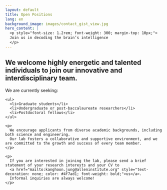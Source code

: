 ```yaml
---
layout: default
title: Open Positions
lang: en
background_image: images/contact_gist_view.jpg
hero_content: |
  <p style="font-size: 1.2rem; font-weight: 300; margin-top: 10px;">
  Join us in decoding the brain’s intelligence
  </p>
---
```



<section class="content-section">
  <div class="container" style="max-width: 1100px; margin: 0 auto;">
    <h1>We welcome highly energetic and talented individuals to join our innovative and interdisciplinary team.</h1>
    <p>  
      We are currently seeking:
    </p>

    <ul>
      <li>Graduate students</li>
      <li>Undergraduate or post-baccalaureate researchers</li>
      <li>Postdoctoral fellows</li>
    </ul>

    <p>
      We encourage applicants from diverse academic backgrounds, including both science and engineering.
      Our lab fosters a collaborative and supportive environment, and we are committed to the growth and success of every team member.
    </p>

    <p>
      If you are interested in joining the lab, please send a brief statement of your research interests and your CV to
      <a href="mailto:kanghoon.jung@alleninstitute.org" style="text-decoration: none; color: #4f7ad1; font-weight: bold;">us</a>.
      Informal inquiries are always welcome!
    </p>
  </div>
</section>
<!-- <h2>Graduate Students (대학원생)</h2>
    <p><strong>For the second semester of 2025</strong>, we are seeking highly motivated students for admission into our MS, MS/PhD combined, and PhD programs. We are particularly interested in candidates with a strong enthusiasm for (1) bioimaging, (2) optics, (3) AI (deep learning), or (4) bioengineering/biotechnology. Preferred candidates will have a solid background in one or more of the following fields: physics, chemistry, biology, optics, computer science, or engineering (EECS, ME, BME, or related fields).</p>
    <p>2025년 2학기에는 바이오이미징, 광학, 인공지능(딥러닝), 생명공학/생물공학 등의 융합 연구에 관심 있는 학생을 모집합니다. 해당 분야에 연구 경험이 없어도 괜찮습니다. 배우려는 열정과 연구를 통해 성장하려는 그간의 노력과 열정이 어필되면 좋겠습니다! 🎓 석사과정, 석박사통합과정, 박사과정 모두 TO 있습니다. 입학 문의나 상담이 필요하시면 걱정없이 교수에게 편히 연락 주세요. 입학을 고민하고 있는 학생들에게는 연구실 인턴 경험을 권장드립니다 (필수는 아닙니다).</p>
    <ul>
      <li>참고 사항: 첨단 광학 및 인공지능 관련 연구</li>
      <li>광학 이미지의 시공간 분해능을 개선하는 기술; 세포 이미지의 배경 잡음 제거 및 영상 분석 → 해당 분야의 참고 논문 예시</li>
      <li>의료영상 처리 및 분석: 안과 빛간섭단층촬영(OCT) 영상 분할(segmentation)</li>
    </ul>
    <p>📘 입학 공고: <a href="https://convergence.snu.ac.kr/category/admission-notice/" target="_blank">https://convergence.snu.ac.kr/category/admission-notice/</a></p> -->
<!-- <h2>Undergraduate Interns (학부 인턴: 상시 모집 중)</h2>
<p>We welcome undergraduate and visiting students/scholars.</p> -->
<!-- <p>우리 연구실 진학을 희망하는 학부생은 언제든지 연락해 주세요 (용기가 없거나 하고 싶은 연구 방향을 이메일 본문에 기술하고, CV와 성적표 사본을 첨부 바랍니다). 학기 중이나 방학 동안 인턴십 시작이 언제든지 열려 있습니다.<br>서울대학교 융합과학기술대학원은 융합연구프로그램을 통해 여름/겨울 방학 동안의 단기 인턴 활동도 가능합니다.</p> -->
<!-- <h2>Postdoctoral Researcher (박사후연구원 또는 연구교수 초빙 중)</h2>
    <h3>인공지능 영상처리</h3>
    <p>딥러닝 기반의 광학 이미지 성능 개선 연구: Background image prediction, noise removal, deconvolution, etc.</p>
    <h3>광학 이미징</h3>
    <p>초고분해능 혁신 기술 개발: SIM (structured illumination microscopy), PALM/STORM<br>
    세포/조직 이미지 향상 이미지 생성 및 영상 분석</p>

    <!-- <p>📝 <strong>지원 방법</strong>: CV 1부, 자기소개서 1부, 연구실적 (논문/포스터) 목록 1부를 <a href="mailto:kanghoon.jung@alleninstitute.org">이메일 제출</a></p> --> -->

